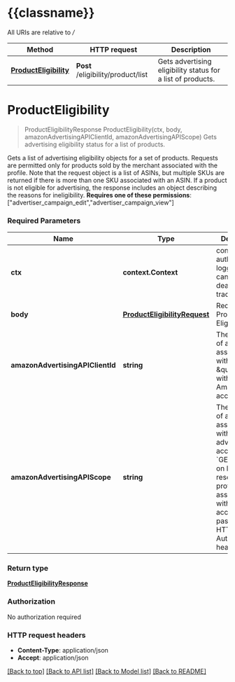 # {{classname}}

All URIs are relative to */*

Method | HTTP request | Description
------------- | ------------- | -------------
[**ProductEligibility**](ProductEligibilityApi.md#ProductEligibility) | **Post** /eligibility/product/list | Gets advertising eligibility status for a list of products.

# **ProductEligibility**
> ProductEligibilityResponse ProductEligibility(ctx, body, amazonAdvertisingAPIClientId, amazonAdvertisingAPIScope)
Gets advertising eligibility status for a list of products.

Gets a list of advertising eligibility objects for a set of products. Requests are permitted only for products sold by the merchant associated with the profile. Note that the request object is a list of ASINs, but multiple SKUs are returned if there is more than one SKU associated with an ASIN. If a product is not eligible for advertising, the response includes an object describing the reasons for ineligibility.  **Requires one of these permissions**: [\"advertiser_campaign_edit\",\"advertiser_campaign_view\"]

### Required Parameters

Name | Type | Description  | Notes
------------- | ------------- | ------------- | -------------
 **ctx** | **context.Context** | context for authentication, logging, cancellation, deadlines, tracing, etc.
  **body** | [**ProductEligibilityRequest**](ProductEligibilityRequest.md)| Request for Product Eligibility | 
  **amazonAdvertisingAPIClientId** | **string**| The identifier of a client associated with a \&quot;Login with Amazon\&quot; account. | 
  **amazonAdvertisingAPIScope** | **string**| The identifier of a profile associated with the advertiser account. Use &#x60;GET&#x60; method on Profiles resource to list profiles associated with the access token passed in the HTTP Authorization header. | 

### Return type

[**ProductEligibilityResponse**](ProductEligibilityResponse.md)

### Authorization

No authorization required

### HTTP request headers

 - **Content-Type**: application/json
 - **Accept**: application/json

[[Back to top]](#) [[Back to API list]](../README.md#documentation-for-api-endpoints) [[Back to Model list]](../README.md#documentation-for-models) [[Back to README]](../README.md)

